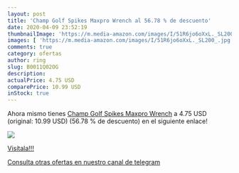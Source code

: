 ```yaml
---
layout: post
title: 'Champ Golf Spikes Maxpro Wrench al 56.78 % de descuento'
date: 2020-04-09 23:52:19
thumbnailImage: 'https://m.media-amazon.com/images/I/51R6jo6oXxL._SL200_.jpg'
images: [ 'https://m.media-amazon.com/images/I/51R6jo6oXxL._SL200_.jpg' ]
comments: true
category: ofertas
author: ring
slug: B0011Q02OG
description:
actualPrice: 4.75 USD
comparePrice: 10.99 USD
inStock: true
---
```


Ahora mismo tienes [Champ Golf Spikes Maxpro Wrench](https://www.amazon.com/dp/B0011Q02OG/?tag=redken08-20) a 4.75 USD (original: 10.99 USD) (56.78 %  de descuento) en el siguiente enlace!

[![](https://m.media-amazon.com/images/I/51R6jo6oXxL._SL200_.jpg)](https://www.amazon.com/dp/B0011Q02OG/?tag=redken08-20)

[Visítala!!!](https://www.amazon.com/dp/B0011Q02OG/?tag=redken08-20)

[Consulta otras ofertas en nuestro canal de telegram](https://t.me/s/ofertas25)
